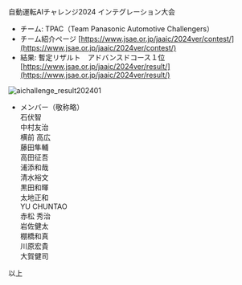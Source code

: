 自動運転AIチャレンジ2024 インテグレーション大会
- チーム: TPAC（Team Panasonic Automotive Challengers）
- チーム紹介ページ [https://www.jsae.or.jp/jaaic/2024ver/contest/](https://www.jsae.or.jp/jaaic/2024ver/contest/)  
- 結果: 暫定リザルト　アドバンスドコース１位  [https://www.jsae.or.jp/jaaic/2024ver/result/](https://www.jsae.or.jp/jaaic/2024ver/result/)

![aichallenge_result202401](https://github.com/user-attachments/assets/b2db9d5c-e5b0-448d-99eb-b02c71c20b81)

- メンバー（敬称略）  
石伏智  
中村友治  
横前 高広  
藤田隼輔  
高田征吾  
浦添和哉  
清水裕文  
黒田和暉  
太地正和  
YU CHUNTAO  
赤松 秀治  
岩佐健太  
棚橋和真  
川原宏貴  
大賀健司  

以上

